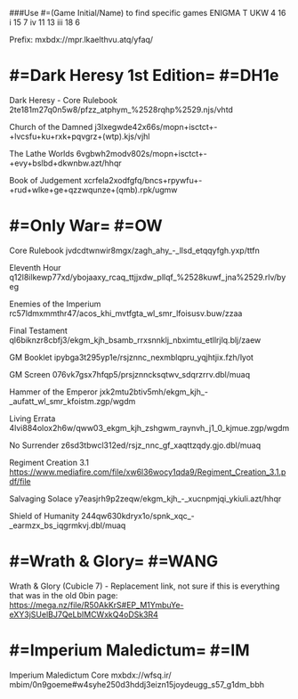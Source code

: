 ###Use #=(Game Initial/Name) to find specific games
ENIGMA T
UKW 4 16
 i 15 7 
iv 11 13
iii 18 6

Prefix: mxbdx://mpr.lkaelthvu.atq/yfaq/
# #=Dark Heresy 1st Edition= #=DH1e
Dark Heresy - Core Rulebook
2te181m27q0n5w8/pfzz_atphym_%2528rqhp%2529.njs/vhtd

Church of the Damned
j3lxegwde42x66s/mopn+isctct+-+lvcsfu+ku+rxk+pqvgrz+(wtp).kjs/vjhl

The Lathe Worlds
6vgbwh2modv802s/mopn+isctct+-+evy+bslbd+dkwnbw.azt/hhqr

Book of Judgement
xcrfela2xodfgfq/bncs+rpywfu+-+rud+wlke+ge+qzzwqunze+(qmb).rpk/ugmw

# #=Only War= #=OW
Core Rulebook
jvdcdtwnwir8mgx/zagh_ahy_-_llsd_etqqyfgh.yxp/ttfn

Eleventh Hour
q12l8ilkewp77xd/ybojaaxy_rcaq_ttjjxdw_pllqf_%2528kuwf_jna%2529.rlv/byeg

Enemies of the Imperium
rc57ldmxmmthr47/acos_khi_mvtfgta_wl_smr_lfoisusv.buw/zzaa

Final Testament
ql6biknzr8cbfj3/ekgm_kjh_bsamb_rrxsnnklj_nbximtu_etllrjlq.blj/zaew

GM Booklet
ipybga3t295yp1e/rsjznnc_nexmblqpru_yqjhtjix.fzh/lyot

GM Screen
076vk7gsx7hfqp5/prsjznncksqtwv_sdqrzrrv.dbl/muaq

Hammer of the Emperor
jxk2mtu2btiv5mh/ekgm_kjh_-_aufatt_wl_smr_kfoistm.zgp/wgdm

Living Errata
4lvi884olox2h6w/qww03_ekgm_kjh_zshgwm_raynvh_j1_0_kjmue.zgp/wgdm

No Surrender
z6sd3tbwcl312ed/rsjz_nnc_gf_xaqttzqdy.gjo.dbl/muaq

Regiment Creation 3.1
https://www.mediafire.com/file/xw6l36wocy1qda9/Regiment_Creation_3.1.pdf/file

Salvaging Solace
y7easjrh9p2zeqw/ekgm_kjh_-_xucnpmjqi_ykiuli.azt/hhqr

Shield of Humanity
244qw630kdryx1o/spnk_xqc_-_earmzx_bs_iqgrmkvj.dbl/muaq

# #=Wrath & Glory= #=WANG
Wrath & Glory (Cubicle 7) - Replacement link, not sure if this is everything that was in the old 0bin page:
https://mega.nz/file/R50AkKrS#EP_M1YmbuYe-eXY3jSUelBJ7QeLbIMCWxkQ4oDSk3R4

# #=Imperium Maledictum= #=IM
Imperium Maledictum Core
mxbdx://wfsq.ir/
mbim/0n9goeme#w4syhe250d3hddj3eizn15joydeugg_s57_g1dm_bbh